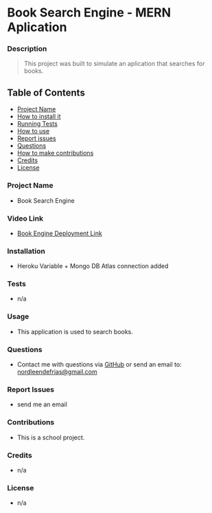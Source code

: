 # Book Search Engine - MERN Aplication

### **Description**
> This project was built to simulate an aplication that searches for books.

## **Table of Contents**
- [Project Name](#project_name)
- [How to install it](#installation)
- [Running Tests](#tests)
- [How to use](#usage)
- [Report issues](#issues)
- [Questions](#username)
- [How to make contributions](#contributions)
- [Credits](#credits)
- [License](#license)

### **Project Name**
* Book Search Engine

### **Video Link**
* [Book Engine Deployment Link]()

### **Installation**
* Heroku Variable + Mongo DB Atlas connection added

### **Tests**

* n/a
### **Usage**

* This application is used to search books.

### **Questions**

* Contact me with questions via [GitHub](https://github.com/NDF-WEB-DEV) or send an email to: nordleendefrias@gmail.com
### **Report Issues**

* send me an email

### **Contributions**

* This is a school project.
### **Credits**

* n/a

### **License**

* n/a